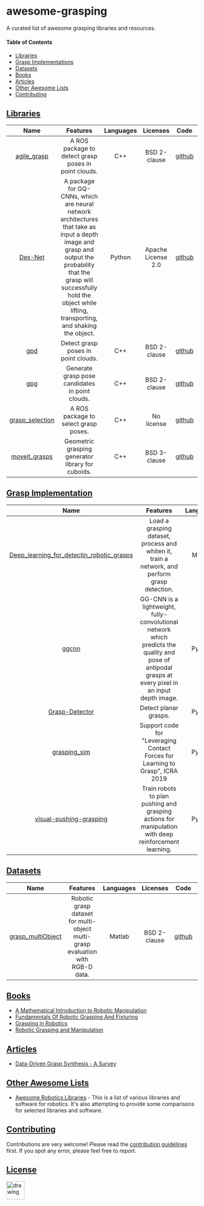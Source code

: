 # awesome-grasping

A curated list of awesome grasping libraries and resources.

#### Table of Contents
* [Libraries](#libraries)
* [Grasp Implementations](#implementations)
* [Datasets](#datssets)
* [Books](#books)
* [Articles](#articles)
* [Other Awesome Lists](#other-awesome-lists)
* [Contributing](#contributing)

## [Libraries](#libraries)

| Name | Features | Languages | Licenses | Code | Popularity |
|:----:|:--------:|:---------:|:--------:|:----:|:----------:|
| [agile_grasp](https://github.com/atenpas/agile_grasp) | A ROS package to detect grasp poses in point clouds. | C++ | BSD 2-clause | [github](https://github.com/atenpas/agile_grasp) | ![agile_grasp2](https://img.shields.io/github/stars/atenpas/agile_grasp.svg?style=social&label=Star&maxAge=2592000) |
| [Dex-Net](https://berkeleyautomation.github.io/gqcnn/) | A package for GQ-CNNs, which are neural network architectures that take as input a depth image and grasp and output the probability that the grasp will successfully hold the object while lifting, transporting, and shaking the object. | Python | Apache License 2.0 | [github](https://github.com/BerkeleyAutomation/dex-net) | ![dex-net](https://img.shields.io/github/stars/BerkeleyAutomation/dex-net.svg?style=social&label=Star&maxAge=2592000)|
| [gpd](https://github.com/atenpas/gpd) | Detect grasp poses in point clouds. | C++ | BSD 2-clause | [github](https://github.com/atenpas/gpd) | ![gpd](https://img.shields.io/github/stars/atenpas/gpd.svg?style=social&label=Star&maxAge=2592000)|
| [gpg](https://github.com/atenpas/gpg) | Generate grasp pose candidates in point clouds. | C++ | BSD 2-clause | [github](https://github.com/atenpas/gpg) | ![gpg](https://img.shields.io/github/stars/atenpas/gpg.svg?style=social&label=Star&maxAge=2592000)|
| [grasp_selection](https://github.com/atenpas/grasp_selection) | A ROS package to select grasp poses. | C++ | No license | [github](https://github.com/atenpas/grasp_selectiongpg) | ![grasp_selection](https://img.shields.io/github/stars/atenpas/grasp_selection.svg?style=social&label=Star&maxAge=2592000)|
| [moveit_grasps](https://github.com/PickNikRobotics/moveit_grasps) | Geometric grasping generator library for cuboids. | C++ | BSD 3-clause | [github](https://github.com/PickNikRobotics/moveit_grasps) | ![moveit_grasps](https://img.shields.io/github/stars/PickNikRobotics/moveit_grasps.svg?style=social&label=Star&maxAge=2592000)|

## [Grasp Implementation](#implementations)

| Name | Features | Languages | Licenses | Code | Popularity |
|:----:|:--------:|:---------:|:--------:|:----:|:----------:|
| [Deep_learning_for_detectin_robotic_grasps](https://github.com/mirsking/Deep_learning_for_detectin_robotic_grasps) | Load a grasping dataset, process and whiten it, train a network, and perform grasp detection. | Matlab | No license | [github](https://github.com/mirsking/Deep_learning_for_detectin_robotic_grasps) | ![Grasp-Detector](https://img.shields.io/github/stars/mirsking/Deep_learning_for_detectin_robotic_grasps.svg?style=social&label=Star&maxAge=2592000)|
| [ggcnn](https://github.com/dougsm/ggcnn) | GG-CNN is a lightweight, fully-convolutional network which predicts the quality and pose of antipodal grasps at every pixel in an input depth image. | Python | BSD 3-clause | [github](https://github.com/dougsm/ggcnn) | ![ggcnn](https://img.shields.io/github/stars/dougsm/ggcnn.svg?style=social&label=Star&maxAge=2592000)|
| [Grasp-Detector](https://github.com/lerrel/Grasp-Detector) | Detect planar grasps. | Python | No license | [github](https://github.com/lerrel/Grasp-Detector) | ![Grasp-Detector](https://img.shields.io/github/stars/lerrel/Grasp-Detector.svg?style=social&label=Star&maxAge=2592000)|
| [grasping_sim](https://github.com/machines-in-motion/grasping_sim) | Support code for "Leveraging Contact Forces for Learning to Grasp", ICRA 2019 | Python | BSD 3-clause | [github](https://github.com/machines-in-motion/grasping_sim) | ![Grasp-Detector](https://img.shields.io/github/stars/machines-in-motion/grasping_sim.svg?style=social&label=Star&maxAge=2592000)|
| [visual-pushing-grasping](https://github.com/andyzeng/visual-pushing-grasping) | Train robots to plan pushing and grasping actions for manipulation with deep reinforcement learning. | Python | BSD 2-clause | [github](https://github.com/andyzeng/visual-pushing-grasping) | ![visual-pushing-grasping](https://img.shields.io/github/stars/andyzeng/visual-pushing-grasping.svg?style=social&label=Star&maxAge=2592000)|

## [Datasets](#datssets)

| Name | Features | Languages | Licenses | Code | Popularity |
|:----:|:--------:|:---------:|:--------:|:----:|:----------:|
| [grasp_multiObject](https://github.com/ivalab/grasp_multiObject) | Robotic grasp dataset for multi-object multi-grasp evaluation with RGB-D data. | Matlab | BSD 2-clause | [github](https://github.com/ivalab/grasp_multiObject) | ![grasp_multiObject](https://img.shields.io/github/stars/ivalab/grasp_multiObject.svg?style=social&label=Star&maxAge=2592000)|

## [Books](#books)

* [A Mathematical Introduction to Robotic Manipulation](https://www.cds.caltech.edu/~murray/books/MLS/pdf/mls94-complete.pdf)
* [Fundamentals Of Robotic Grasping And Fixturing](https://books.google.com.tw/books?id=mlDICgAAQBAJ&printsec=frontcover&hl=zh-TW#v=onepage&q&f=false)
* [Grasping in Robotics](https://www.springer.com/us/book/9781447146636)
* [Robotic Grasping and Manipulation](https://www.springer.com/us/book/9783319945675)

## [Articles](#articles)

* [Data-Driven Grasp Synthesis - A Survey](https://arxiv.org/pdf/1309.2660.pdf)

## [Other Awesome Lists](#awesome-grasping)

* [Awesome Robotics Libraries](https://github.com/jslee02/awesome-robotics-libraries) - This is a list of various libraries and software for robotics. It's also attempting to provide some comparisons for selected libraries and software.

## [Contributing](#awesome-grasping)

Contributions are very welcome! Please read the [contribution guidelines](CONTRIBUTING.md) first. If you spot any error, please feel free to report.

## [License](#awesome-grasping)

<img src="https://upload.wikimedia.org/wikipedia/commons/6/62/PD-icon.svg" alt="drawing" width="48" height="48"/>

